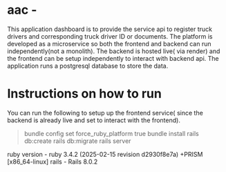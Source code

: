 # aac - 
This application dashboard is to provide the service api to register truck drivers and corresponding truck driver ID or documents. The platform is developed as a microservice so both the frontend and backend can run independently(not a monolith). The backend is hosted live( via render) and the frontend can be setup independently to interact with backend api. The application runs a postgresql database to store the data.

# Instructions on how to run
You can run the following to setup up the frontend service( since the backend is already live and set to interact with the frontend).
> bundle config set force_ruby_platform true
> bundle install
> rails db:create
> rails db:migrate
> rails server

ruby version - ruby 3.4.2 (2025-02-15 revision d2930f8e7a) +PRISM [x86_64-linux]
rails - Rails 8.0.2
